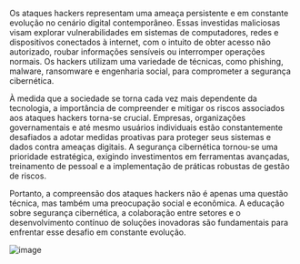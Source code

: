 Os ataques hackers representam uma ameaça persistente e em constante evolução no cenário digital contemporâneo. Essas investidas maliciosas visam explorar vulnerabilidades em sistemas de computadores, redes e dispositivos conectados à internet, com o intuito de obter acesso não autorizado, roubar informações sensíveis ou interromper operações normais. Os hackers utilizam uma variedade de técnicas, como phishing, malware, ransomware e engenharia social, para comprometer a segurança cibernética.

À medida que a sociedade se torna cada vez mais dependente da tecnologia, a importância de compreender e mitigar os riscos associados aos ataques hackers torna-se crucial. Empresas, organizações governamentais e até mesmo usuários individuais estão constantemente desafiados a adotar medidas proativas para proteger seus sistemas e dados contra ameaças digitais. A segurança cibernética tornou-se uma prioridade estratégica, exigindo investimentos em ferramentas avançadas, treinamento de pessoal e a implementação de práticas robustas de gestão de riscos.

Portanto, a compreensão dos ataques hackers não é apenas uma questão técnica, mas também uma preocupação social e econômica. A educação sobre segurança cibernética, a colaboração entre setores e o desenvolvimento contínuo de soluções inovadoras são fundamentais para enfrentar esse desafio em constante evolução.



![image](https://github.com/HenriqueBran/Ataques-Hacker-Entendendo-Prevenindo-e-Mitigando-Riscos/assets/114500097/783be202-6d60-46e7-9382-1b95f6f3566b)
